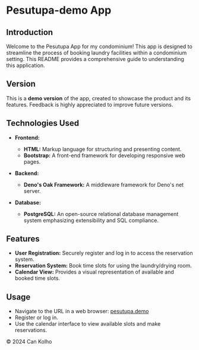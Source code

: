 # Pesutupa-demo App

## Introduction
Welcome to the Pesutupa App for my condominium! This app is designed to streamline the process of booking laundry facilities within a condominium setting. This README provides a comprehensive guide to understanding this application.

## Version
This is a **demo version** of the app, created to showcase the product and its features. Feedback is highly appreciated to improve future versions.

## Technologies Used
- **Frontend:**
  - **HTML:** Markup language for structuring and presenting content.
  - **Bootstrap:** A front-end framework for developing responsive web pages.

- **Backend:**
  - **Deno's Oak Framework:** A middleware framework for Deno's net server.

- **Database:**
  - **PostgreSQL:** An open-source relational database management system emphasizing extensibility and SQL compliance.

## Features
- **User Registration:** Securely register and log in to access the reservation system.
- **Reservation System:** Book time slots for using the laundry/drying room.
- **Calendar View:** Provides a visual representation of available and booked time slots.

## Usage
- Navigate to the URL in a web browser: [pesutupa.demo](https://pesutupa-demo.onrender.com)
- Register or log in.
- Use the calendar interface to view available slots and make reservations.

© 2024 Can Kolho
